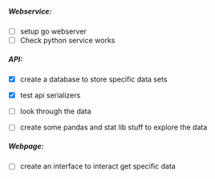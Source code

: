 
##### Webservice:
 - [ ] setup go webserver
 - [ ] Check python service works
#####  API:
 - [x] create a database to store specific data sets
 - [x] test api serializers
 - [ ] look through the data
 - [ ] create some pandas and stat lib stuff to explore the data


##### Webpage:
- [ ] create an interface to interact get specific data
